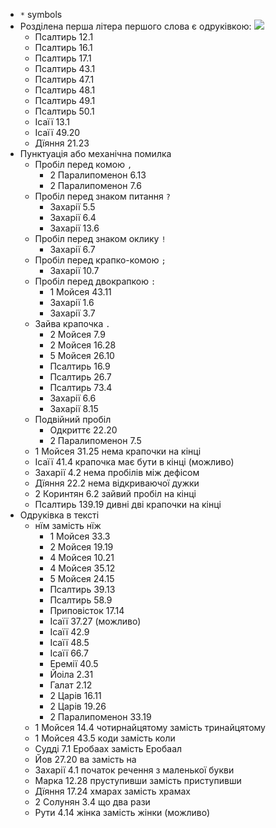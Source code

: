 - `*` symbols
- Розділена перша літера першого слова є одруківкою: ![](https://lh3.googleusercontent.com/pw/AP1GczNjNytYdmcklLcxpyY_t3iuEeE568U_KXVShcmvDYaz2bxaJOqph3UOBwJuDZNOrhkWd9GJN08Vh2-hx6iRbniBVtG9obZEM5nsAjpDRaD1AzOlW16zLx80BXgWim1hwfZrYCvlX-hXwZkXZcOVh1sUEQ=w885-h1288-s-no?authuser=0)
  - Псалтирь 12.1
  - Псалтирь 16.1
  - Псалтирь 17.1
  - Псалтирь 43.1
  - Псалтирь 47.1
  - Псалтирь 48.1
  - Псалтирь 49.1
  - Псалтирь 50.1
  - Ісаїї 13.1
  - Ісаїї 49.20
  - Дїяння 21.23
- Пунктуація або механічна помилка
  - Пробіл перед комою `,`
    - 2 Паралипоменон 6.13
    - 2 Паралипоменон 7.6
  - Пробіл перед знаком питання `?`
    - Захарії 5.5
    - Захарії 6.4
    - Захарії 13.6
  - Пробіл перед знаком оклику `!`
    - Захарії 6.7
  - Пробіл перед крапко-комою `;`
    - Захарії 10.7
  - Пробіл перед двокрапкою `:`
    - 1 Мойсея 43.11
    - Захарії 1.6
    - Захарії 3.7
  - Зайва крапочка `.`
    - 2 Мойсея 7.9
    - 2 Мойсея 16.28
    - 5 Мойсея 26.10
    - Псалтирь 16.9
    - Псалтирь 26.7
    - Псалтирь 73.4
    - Захарії 6.6
    - Захарії 8.15
  - Подвійний пробіл `  `
    - Одкриттє 22.20
    - 2 Паралипоменон 7.5
  - 1 Мойсея 31.25 нема крапочки на кінці
  - Ісаїї 41.4 крапочка має бути в кінці (можливо)
  - Захарії 4.2 нема пробілів між дефісом
  - Дїяння 22.2 нема відкриваючої дужки
  - 2 Коринтян 6.2 зайвий пробіл на кінці
  - Псалтирь 139.19 дивні дві крапочки на кінці
- Одруківка в тексті
  - нїм замість нїж
    - 1 Мойсея 33.3
    - 2 Мойсея 19.19
    - 4 Мойсея 10.21
    - 4 Мойсея 35.12
    - 5 Мойсея 24.15
    - Псалтирь 39.13
    - Псалтирь 58.9
    - Приповісток 17.14
    - Ісаїї 37.27 (можливо)
    - Ісаїї 42.9
    - Ісаїї 48.5
    - Ісаїї 66.7
    - Еремії 40.5
    - Йоіла 2.31
    - Галат 2.12
    - 2 Царів 16.11
    - 2 Царів 19.26
    - 2 Паралипоменон 33.19
  - 1 Мойсея 14.4 чотирнайцятому замість тринайцятому
  - 1 Мойсея 43.5 коди замість коли
  - Судді 7.1 Еробаах замість Еробаал
  - Йов 27.20 ва замість на
  - Захарії 4.1 початок речення з маленької букви
  - Марка 12.28 пруступивши замість приступивши
  - Дїяння 17.24 хмарах замість храмах
  - 2 Солунян 3.4 що два рази
  - Рути 4.14 жінка замість жінки (можливо)